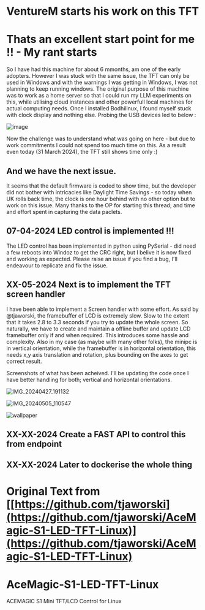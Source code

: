 # VentureM starts his work on this TFT
# Thats an excellent start point for me !! - My rant starts

So I have had this machine for about 6 mmonths, am one of the early adopters. However I was stuck with the same issue, the TFT can only be used in Windows and with the warnings I was  getting in Windows, I was not planning to keep running windows.
The original purpose of this machine was to work as a home server so that I could run my LLM experiments on this, while utilising cloud instances and other powerfull local machines for actual computing needs.
Once I installed Bodhilinux, I found myself stuck with clock display and nothing else. Probing the USB devices led to below :

![image](https://github.com/venturem/AceMagic-S1-LED-TFT-Linux/assets/13586393/4e2fd070-137e-4bf1-9127-10ffdefecc10)

Now the challenge was to understand what was going on here - but due to work commitments I could not spend too much time on this.
As a result even today (31 March 2024), the TFT still shows time only :)

## And we have the next issue.
It seems that the default firmware is coded to show time, but the developer did not bother with intricacies like Daylight Time Savings - so today when UK rolls back time, the clock is one hour behind with no other option but to work on this issue.
Many thanks to the OP for starting this thread; and time and effort spent in capturing the data paclets.


## 07-04-2024 LED control is implemented !!! 

The LED control has been implemented in python using PySerial - did need a few reboots into Windoz to get the CRC right, but I belive it is now fixed and working as expected.
Please raise an issue if you find a bug, I'll endeavour to replicate and fix the issue.

## XX-05-2024 Next is to implement the TFT screen handler 

I have been able to implement a Screen handler with some effort. As said by @tjaworski, the framebuffer of LCD is extremely slow. Slow to the extent that it takes 2.8 to 3.3 seconds if you try to update the whole screen.
So naturally, we have to create and maintain a offline buffer and update LCD framebuffer only if and when required. This introduces some hassle and complexity.
Also in my case (as maybe with many other folks), the minipc is in vertical orientation, while the framebuffer is in horizontal orientation, this needs x,y axis translation and rotation, plus bounding on the axes to get correct result.

Screenshots of what has been acheived. I'll be updating the code once I have better handling for both; vertical and horizontal orientations.

![IMG_20240427_191132](https://github.com/venturem/AceMagic-S1-LED-TFT-Linux/assets/13586393/b1606762-64ce-4f34-b956-586746d8afb8)


![IMG_20240505_110547](https://github.com/venturem/AceMagic-S1-LED-TFT-Linux/assets/13586393/c2efc188-270a-4d11-9ee0-94f9cee338e0)

![wallpaper](https://github.com/venturem/AceMagic-S1-LED-TFT-Linux/assets/13586393/6562b003-3fce-44db-81bd-5ea2b0f8ea04)



## XX-XX-2024 Create a FAST API to control this from endpoint

## XX-XX-2024 Later to dockerise the whole thing



# Original Text from [[https://github.com/tjaworski](https://github.com/tjaworski/AceMagic-S1-LED-TFT-Linux)](https://github.com/tjaworski/AceMagic-S1-LED-TFT-Linux)



# AceMagic-S1-LED-TFT-Linux
ACEMAGIC S1 Mini TFT/LCD Control for Linux


